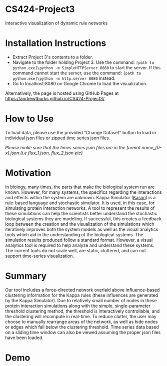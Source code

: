 # CS424-Project3
Interactive visualization of dynamic rule networks 


# Installation Instructions

- Extract Project 3's contents to a folder. 
- Navigate to the folder holding Project 3. Use the command:
```[path to python.exe]\python -m SimpleHTTPServer 8080``` to start the server. If this command cannot start the server, use the command: ```[path to python.exe]\python -m http.server 8080``` instead. 
- Go to localhost:8080 on Google Chrome to load the visualization.

Alternatively, the page is hosted using GitHub Pages at https://andrewtburks.github.io/CS424-Project3/

# How to Use

To load data, please use the provided "Change Dataset" button to load in individual json files or zipped time series json files. 

_Please make sure that the times series json files are in the format name_\__\[0-x]\.json (i.e flux_1.json, flux_2.json etc)_

# Motivation 

In biology, many times, the parts that make the biological system run are known. However, for many systems, the specifics regarding the interactions and effects within the system are unknown. Kappa Simulator ([Kasim](www.kappalanguage.org)) is a rule-based language and stochastic simulator. It is used, in this case, for simulating protein interaction networks. A tool to represent the results of these simulations can help the scientists better understand the stochastic biological systems they are modeling. If successful, this creates a feedback loop between the creation and the visualization of the simulations which iteratively improves both the system models as well as the visual analytics tools which aid in the understanding of the biological systems. The simulation results produced follow a standard format. However, a visual analytics tool is required to help analyze and understand these systems. The current tools do not scale well, are static, cluttered, and can not support time-series visualization.

# Summary

Our tool includes a force-directed network overlaid above influence-based clustering information for the Kappa rules (these influences are generated by the Kappa Simulator). Due to relatively small number of nodes in these protein interaction simulations along with the simple, single-parameter threshold clustering method, the threshold is interactively controllable, and the clustering will recompute in real-time. To reduce clutter, the user may choose to manually rearrange areas of the network, as well as hide nodes or edges which fall below the clustering threshold. Time series data based on a sliding time window can also be viewed assuming the proper json files have been loaded.

# Demo

